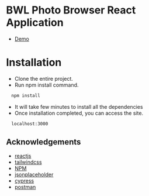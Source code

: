 # BWL Photo Browser React Application

- [Demo](https://bwl-photo-browser.netlify.app/)

# Installation

- Clone the entire project.
- Run npm install command.

```bash
  npm install
```

- It will take few minutes to install all the dependencies
- Once installation completed, you can access the site.

```bash
  localhost:3000
```

## Acknowledgements

- [reactjs](https://reactjs.org/)
- [tailwindcss](https://tailwindcss.com/)
- [NPM](https://www.npmjs.com/)
- [jsonplaceholder](http://jsonplaceholder.typicode.com/)
- [cypress](https://www.cypress.io/)
- [postman](https://www.postman.com/)
